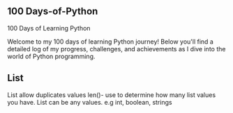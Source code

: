 ## 100 Days-of-Python
100 Days of Learning Python

Welcome to my 100 days of learning Python journey! Below you'll find a detailed log of my progress, challenges, and achievements as I dive into the world of Python programming.
## List
List allow duplicates values
len()- use to determine how many list values you have.
List can be any values. e.g int, boolean, strings